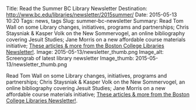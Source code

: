 Title: Read the Summer BC Library Newsletter
Destination: http://www.bc.edu/libraries/newsletter/2015summer/
Date: 2015-05-13 10:20 
Tags: news, tags 
Slug: summer-bc-newsletter
Summary: Read Tom Wall on some Library changes, initiatives, programs and partnerships; Chris Staysniak & Kasper Volk on the New Sommervogel, an online bibliography covering Jesuit Studies; Jane Morris on a new affordable course materials initiative; [These articles & more from the Boston College Libraries Newsletter!](http://www.bc.edu/libraries/newsletter/2015summer/).
Image: 2015-05-13/newsletter_thumb.png
Image_alt: Screengrab of latest library newsletter
Image_thumb: 2015-05-13/newsletter_thumb.png

Read Tom Wall on some Library changes, initiatives, programs and partnerships; Chris Staysniak & Kasper Volk on the New Sommervogel, an online bibliography covering Jesuit Studies; Jane Morris on a new affordable course materials initiative;
[These articles & more from the Boston College Libraries Newsletter!](http://www.bc.edu/libraries/newsletter/2015summer/).
